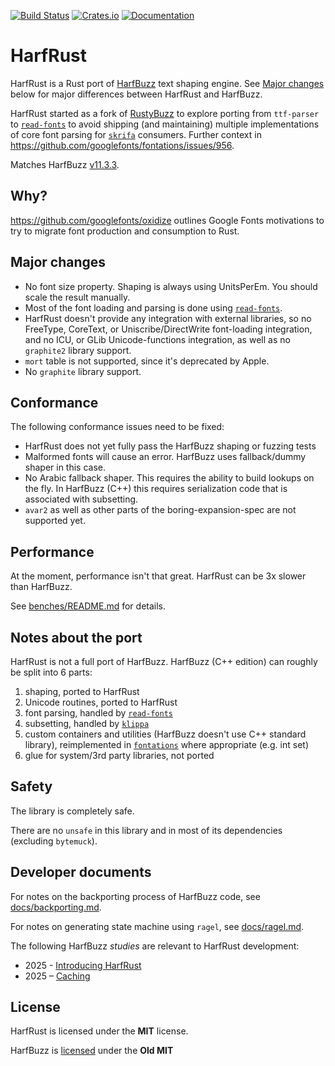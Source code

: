 [![Build Status](https://github.com/harfbuzz/harfrust/actions/workflows/main.yml/badge.svg)](https://github.com/harfbuzz/harfrust/actions/workflows/main.yml)
[![Crates.io](https://img.shields.io/crates/v/harfrust.svg)](https://crates.io/crates/harfrust)
[![Documentation](https://docs.rs/harfrust/badge.svg)](https://docs.rs/harfrust)

# HarfRust

HarfRust is a Rust port of [HarfBuzz](https://github.com/harfbuzz/harfbuzz) text shaping engine.
See [Major changes](#major-changes) below for major differences between HarfRust and HarfBuzz.

HarfRust started as a fork of [RustyBuzz](https://docs.rs/rustybuzz) to explore porting from `ttf-parser` to
[`read-fonts`](https://docs.rs/read-fonts) to avoid shipping (and maintaining)
multiple implementations of core font parsing for [`skrifa`](https://docs.rs/skrifa) consumers.
Further context in https://github.com/googlefonts/fontations/issues/956.

Matches HarfBuzz [v11.3.3](https://github.com/harfbuzz/harfbuzz/releases/tag/11.3.3).

## Why?

https://github.com/googlefonts/oxidize outlines Google Fonts motivations to try to migrate font
production and consumption to Rust.

## Major changes

- No font size property. Shaping is always using UnitsPerEm. You should scale the result manually.
- Most of the font loading and parsing is done using [`read-fonts`](https://docs.rs/read-fonts).
- HarfRust doesn't provide any integration with external libraries, so no FreeType, CoreText, or Uniscribe/DirectWrite font-loading integration, and no ICU, or GLib Unicode-functions integration, as well as no `graphite2` library support.
- `mort` table is not supported, since it's deprecated by Apple.
- No `graphite` library support.

## Conformance

The following conformance issues need to be fixed:

- HarfRust does not yet fully pass the HarfBuzz shaping or fuzzing tests
- Malformed fonts will cause an error. HarfBuzz uses fallback/dummy shaper in this case.
- No Arabic fallback shaper. This requires the ability to build lookups on the fly. In HarfBuzz (C++) this requires serialization code that is associated with subsetting.
- `avar2` as well as other parts of the boring-expansion-spec are not supported yet.

## Performance

At the moment, performance isn't that great. HarfRust can be 3x slower than HarfBuzz.

See [benches/README.md](./benches/README.md) for details.

## Notes about the port

HarfRust is not a full port of HarfBuzz. HarfBuzz (C++ edition) can roughly be split into 6 parts:

1. shaping, ported to HarfRust
2. Unicode routines, ported to HarfRust
3. font parsing, handled by [`read-fonts`](https://docs.rs/read-fonts)
4. subsetting, handled by [`klippa`](https://github.com/googlefonts/fontations/tree/main/klippa)
5. custom containers and utilities (HarfBuzz doesn't use C++ standard library), reimplemented in [`fontations`](https://github.com/googlefonts/fontations) where appropriate (e.g. int set)
6. glue for system/3rd party libraries, not ported

## Safety

The library is completely safe.

There are no `unsafe` in this library and in most of its dependencies (excluding `bytemuck`).

## Developer documents

For notes on the backporting process of HarfBuzz code, see [docs/backporting.md](docs/backporting.md).

For notes on generating state machine using `ragel`, see [docs/ragel.md](docs/ragel.md).

The following HarfBuzz _studies_ are relevant to HarfRust development:

- 2025 - [Introducing HarfRust][2]
- 2025 – [Caching][1]

## License

HarfRust is licensed under the **MIT** license.

HarfBuzz is [licensed](https://github.com/harfbuzz/harfbuzz/blob/main/COPYING) under the **Old MIT**

[2]: https://docs.google.com/document/d/1aH_waagdEM5UhslQxCeFEb82ECBhPlZjy5_MwLNLBYo/preview
[1]: https://docs.google.com/document/d/1_VgObf6Je0J8byMLsi7HCQHnKo2emGnx_ib_sHo-bt4/preview
